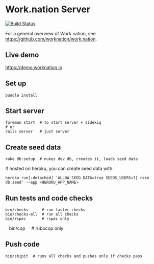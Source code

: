 # Work.nation Server

[![Build Status](https://travis-ci.org/worknation/server.work.nation.svg?branch=master)](https://travis-ci.org/worknation/server.work.nation)

For a general overview of Work.nation, see <https://github.com/worknation/work.nation>.

## Live demo

https://demo.worknation.io

## Set up

    bundle install

## Start server

```
foreman start  # to start server + sidekiq
# or
rails server   # just server
```

## Create seed data

    rake db:setup  # nukes dev db, creates it, loads seed data

If hosted on heroku, you can create seed data with:

    heroku run[:detached] 'ALLOW_SEED_DATA=true SEEDS_USERS=7] rake db:seed' --app <HEROKU_APP_NAME>

## Run tests and code checks

    bin/checks      # run faster checks
    bin/checks-all  # run all checks
    bin/rspec       # rspec only
    bin/cop         # rubocop only

## Push code

    bin/shipit  # runs all checks and pushes only if checks pass
